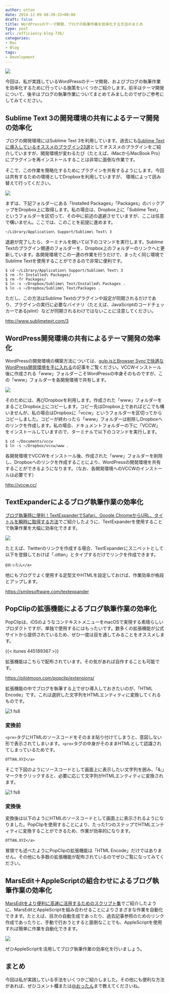```yaml
---
author: ottan
date: 2014-12-09 08:39:33+00:00
draft: false
title: WordPressのテーマ開発、ブログの執筆作業を効率化する方法のまとめ
type: post
url: /efficiency-blog-736/
categories:
- Mac
- Blog
tags:
- Development
---
```


![](/uploads/2014/12/141203-547ecbe329ea3.jpg)






今回は、私が実践しているWordPressのテーマ開発、およびブログの執筆作業を効率化するために行っている施策をいくつかご紹介します。前半はテーマ開発について、後半はブログの執筆作業についてまとめてみましたのでぜひご参考にしてみてください。





## Sublime Text 3の開発環境の共有によるテーマ開発の効率化





ブログの開発環境にはSublime Text 3を利用しています。過去にも[Sublime Textに導入しているオススメのプラグイン23選](/sublime-text-plugin-321/)としてオススメのプラグインをご紹介していますが、開発環境が変わるたび（たとえば、iMacからMacBook Pro）にプラグインを再インストールすることは非常に面倒な作業です。





そこで、この作業を簡略化するためにプラグインを共有するようにします。今回は共有するための環境としてDropboxを利用していますが、
環境によって読み替えて行ってください。





![](/uploads/2014/12/141203-547ed23343ec4.png)






まずは、下記フォルダーにある「Installed Packages」「Packages」のバックアップをDropbox上に取得します。私の場合は、Dropbox上に「Sublime Text」というフォルダーを区切って、その中に前述の退避させていますが、ここは任意で構いません。ここでは、このことを前提に進めます。




    
    ~/Library/Application\ Support/Sublime\ Text\ 3
    





退避が完了したら、ターミナルを開いて以下のコマンドを実行します。Sublime Textのプラグイン関連のフォルダーを、Dropbox上のフォルダーのリンクへと更新しています。各開発環境でこの一連の作業を行うだけで、まったく同じ環境でSublime Textを使用することができるので非常に便利です。




    
    $ cd ~/Library/Application\ Support/Sublime\ Text\ 3
    $ rm -fr Installed\ Packages/
    $ rm -fr Packages/
    $ ln -s ~/Dropbox/Sublime\ Text/Installed\ Packages .
    $ ln -s ~/Dropbox/Sublime\ Text/Packages .
    





ただし、この方法はSublime Textのプラグインや設定が同期されるだけであり、プラグインの実行に必要なバイナリ（たとえば、JavaScriptのコードチェッカーであるjslint）などが同期されるわけではないことに注意してください。



http://www.sublimetext.com/3



## WordPress開発環境の共有によるテーマ開発の効率化





WordPressの開発環境の構築方法については、[gulp.jsとBrowser Syncで快適なWordPress開発環境を手に入れる](/gulp-browser-sync-476/)の記事をご覧ください。VCCWインストール後に作成される「www」フォルダーこそWordPressの中身そのものですが、この「www」フォルダーを各開発環境で共有します。





![](/uploads/2014/12/141203-547ed230e1e02.png)






そのためには、再びDropboxを利用します。作成された「www」フォルダーをまるごとDropbox上にコピーします。コピー先はDropbox上であればどこでも構いませんが、私の場合はDropboxに「vccw」というフォルダーを区切ってからコピーしました。コピーが終わったら「www」フォルダーは削除しDropboxへのリンクを作成します。私の場合、ドキュメントフォルダーの下に「VCCW」をインストールしていますので、ターミナルで以下のコマンドを実行します。




    
    $ cd ~/Documents/vccw
    $ ln -s ~/Dropbox/vccw/www .





各開発環境でVCCWをインストール後、作成された「www」フォルダーを削除し、Dropboxへのリンクを作成することにより、WordPressの開発環境を共有することができるようになります。（なお、各開発環境へのVCCWのインストールは必要です）



http://vccw.cc/



## TextExpanderによるブログ執筆作業の効率化





[ブログ執筆時に便利！TextExpanderでSafari、Google ChromeからURL、タイトルを瞬時に取得する方法](/textexpander-safari-googlechrome-730/)でご紹介したように、TextExpanderを使用することで執筆作業を大幅に効率化できます。





![](/uploads/2014/12/141203-547ed23707e07.png)






たとえば、Twitterのリンクを作成する場合、TextExpanderにスニペットとして以下を登録しておけば「.ottan」とタイプするだけでリンクを作成できます。




    
    @おったん</a>





他にもブログでよく使用する定型文やHTMLを設定しておけば、作業効率が格段とアップします。



https://smilesoftware.com/textexpander



## PopClipの拡張機能によるブログ執筆作業の効率化





PopClipは、iOSのようなコンテキストメニューをmacOSで実現する素晴らしいプロダクトですが、単独で使用するにはもったいです。数多くの拡張機能が公式サイトから提供されているため、ぜひ一度は目を通してみることをオススメします。



{{< itunes 445189367 >}}



拡張機能はこちらで配布されています。その気があれば自作することも可能です。



https://pilotmoon.com/popclip/extensions/



拡張機能の中でブログを執筆する上でぜひ導入しておきたいのが、「HTML Encode」です。これは選択した文字列をHTMLエンティティに変換してくれるものです。



![1 fs8](/images/2014/12/141203-547f06296e13d.png)




### 変換前





`<pre>`タグにHTMLのソースコードをそのまま貼り付けてしまうと、意図しない形で表示されてしまいます。`<pre>`タグの中身がそのままHTMLとして認識されてしまっているためです。




    
    OTTAN.XYZ</a>





そこで下図のようにソースコードとして画面上に表示したい文字列を囲み、「&;」マークをクリックすると、必要に応じて文字列がHTMLエンティティに変換されます。



![1 fs8](/images/2014/12/141206-5482bd8bbf745.png)




### 変換後





変換後は以下のようにHTMLのソースコードとして画面上に表示されるようになりました。PopClipを使用することにより、たった1つのステップでHTMLエンティティに変換することができるため、作業が効率的になります。




    
    OTTAN.XYZ</a>





冒頭でも述べたようにPopClipの拡張機能は「HTML Encode」だけではありません。その他にも多数の拡張機能が配布されているのでぜひご覧になってみてください。





## MarsEdit＋AppleScriptの組合わせによるブログ執筆作業の効率化





[MarsEditをより便利に高速に活用するためのスクリプト集](/marsedit-script-619/)でご紹介したように、MarsEditとAppleScriptを組み合わせることによりさまざまな作業を自動化できます。たとえば、目次の自動生成であったり、過去記事参照のためのリンク作成であったりと、手動で行おうとすると面倒なことでも、AppleScriptを使用すれば簡単に作業を自動化できます。





![](/uploads/2014/12/141208-548556b1041cb.png)






ぜひAppleScriptを活用してブログ執筆作業の効率化を行いましょう。





## まとめ





今回は私が実践している手法をいくつかご紹介しました。その他にも便利な方法があれば、ぜひコメント欄または[@おったん](https://twitter.com/ottanxyz)まで教えてくださいね。
